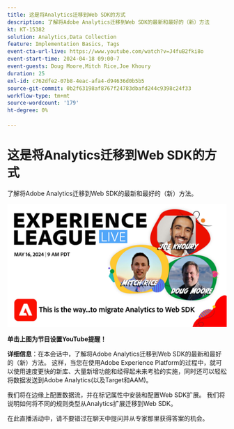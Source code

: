 ```yaml
---
title: 这是将Analytics迁移到Web SDK的方式
description: 了解将Adobe Analytics迁移到Web SDK的最新和最好的（新）方法
kt: KT-15382
solution: Analytics,Data Collection
feature: Implementation Basics, Tags
event-cta-url-live: https://www.youtube.com/watch?v=J4fuB2fki8o
event-start-time: 2024-04-18 09:00-7
event-guests: Doug Moore,Mitch Rice,Joe Khoury
duration: 25
exl-id: c762dfe2-07b8-4eac-afa4-d94636d0b5b5
source-git-commit: 0b2f63198af8767f24783dbafd244c9398c24f33
workflow-type: tm+mt
source-wordcount: '179'
ht-degree: 0%

---
```


# 这是将Analytics迁移到Web SDK的方式

了解将Adobe Analytics迁移到Web SDK的最新和最好的（新）方法。

[![ExL LIVE 2024年5月16日](assets/WebBanner-May16-2024.jpg)](https://www.youtube.com/watch?v=J4fuB2fki8o)

**单击上图为节目设置YouTube提醒！**


**详细信息**：在本会话中，了解将Adobe Analytics迁移到Web SDK的最新和最好的（新）方法。 这样，当您在使用Adobe Experience Platform的过程中，就可以使用速度更快的新库、大量新增功能和经得起未来考验的实施，同时还可以轻松将数据发送到Adobe Analytics(以及Target和AAM)。

我们将在边缘上配置数据流，并在标记属性中安装和配置Web SDK扩展。 我们将说明如何将不同的规则类型从Analytics扩展迁移到Web SDK。

在此直播活动中，请不要错过在聊天中提问并从专家那里获得答案的机会。


